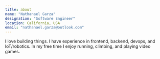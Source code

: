 ```yaml
---
title: about
name: "Nathanael Garza"
designation: "Software Engineer"
location: California, USA
email: "nathanael.garza@outlook.com"
---
```


I love building things. I have experience in frontend, backend, devops, and IoT/robotics. In my free time I enjoy running, climbing, and playing video games.
